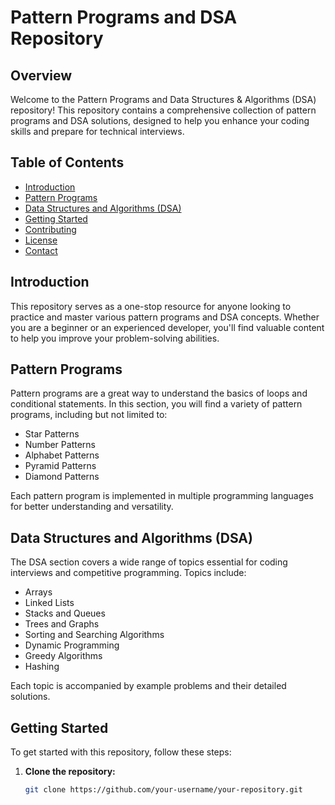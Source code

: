 # Pattern Programs and DSA Repository

## Overview
Welcome to the Pattern Programs and Data Structures & Algorithms (DSA) repository! This repository contains a comprehensive collection of pattern programs and DSA solutions, designed to help you enhance your coding skills and prepare for technical interviews.

## Table of Contents
- [Introduction](#introduction)
- [Pattern Programs](#pattern-programs)
- [Data Structures and Algorithms (DSA)](#data-structures-and-algorithms-dsa)
- [Getting Started](#getting-started)
- [Contributing](#contributing)
- [License](#license)
- [Contact](#contact)

## Introduction
This repository serves as a one-stop resource for anyone looking to practice and master various pattern programs and DSA concepts. Whether you are a beginner or an experienced developer, you'll find valuable content to help you improve your problem-solving abilities.

## Pattern Programs
Pattern programs are a great way to understand the basics of loops and conditional statements. In this section, you will find a variety of pattern programs, including but not limited to:
- Star Patterns
- Number Patterns
- Alphabet Patterns
- Pyramid Patterns
- Diamond Patterns

Each pattern program is implemented in multiple programming languages for better understanding and versatility.

## Data Structures and Algorithms (DSA)
The DSA section covers a wide range of topics essential for coding interviews and competitive programming. Topics include:
- Arrays
- Linked Lists
- Stacks and Queues
- Trees and Graphs
- Sorting and Searching Algorithms
- Dynamic Programming
- Greedy Algorithms
- Hashing

Each topic is accompanied by example problems and their detailed solutions.

## Getting Started
To get started with this repository, follow these steps:
1. **Clone the repository:**
   ```sh
   git clone https://github.com/your-username/your-repository.git
